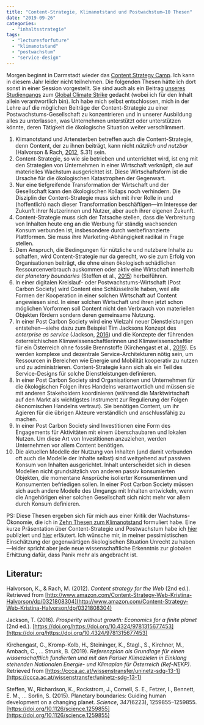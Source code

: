 ```yaml
---
title: "Content-Strategie, Klimanotstand und Postwachstum—10 Thesen"
date: "2019-09-26"
categories: 
  - "inhaltsstrategie"
tags: 
  - "lecturesforfuture"
  - "klimanotstand"
  - "postwachstum"
  - "service-design"
---
```


Morgen beginnt in Darmstadt wieder das [Content Strategy Camp](http://www.cscamp.de/ "Content Strategy Camp – 27. bis 28. September 2019"). Ich kann in diesem Jahr leider nicht teilnehmen. Die folgenden Thesen hätte ich dort sonst in einer Session vorgestellt. Sie sind auch als ein Beitrag [unseres Studiengangs](https://www.fh-joanneum.at/cos/ "Content-Strategie / Content Strategy") zum [Global Climate Strike](https://globalclimatestrike.net/ "Global Climate Strike → Sep. 20–27") gedacht (wobei ich für den Inhalt allein verantwortlich bin). Ich habe mich selbst entschlossen, mich in der Lehre auf die möglichen Beiträge der Content-Strategie zu einer Postwachstums-Gesellschaft zu konzentrieren und in unserer Ausbildung alles zu unterlassen, was Unternehmen unterstützt oder unterstützen könnte, deren Tätigkeit die ökologische Situation weiter verschlimmert.

1. Klimanotstand und Artensterben betreffen auch die Content-Strategie, denn Content, der zu ihnen beiträgt, kann nicht _nützlich und nutzbar_ (Halvorson & Rach, [2012](#ref-halvorsonContentStrategyWeb2012), S.31) sein.
2. Content-Strategie, so wie sie betrieben und unterrichtet wird, ist eng mit den Strategien von Unternehmen in einer Wirtschaft verknüpft, die auf materielles Wachstum ausgerichtet ist. Diese Wirtschaftsform ist die Ursache für die ökologischen Katastrophen der Gegenwart.
3. Nur eine tiefgreifende Transformation der Wirtschaft und der Gesellschaft kann den ökologischen Kollaps noch verhindern. Die Disziplin der Content-Strategie muss sich mit ihrer Rolle in und (hoffentlich) nach dieser Transformation beschäftigen—im Interesse der Zukunft ihrer Nutzerinnen und Nutzer, aber auch ihrer eigenen Zukunft.
4. Content-Strategie muss sich der Tatsache stellen, dass die Verbreitung von Inhalten heute eng an die Werbung für ständig wachsenden Konsum verbunden ist, insbesondere durch werbefinanzierte Plattformen. Sie muss ihre Marketing-Abhängigkeit radikal in Frage stellen.
5. Dem Anspruch, die Bedingungen für nützliche und nutzbare Inhalte zu schaffen, wird Content-Strategie nur da gerecht, wo sie zum Erfolg von Organisationen beiträgt, die ohne einen ökologisch schädlichen Ressourcenverbrauch auskommen oder aktiv eine Wirtschaft innerhalb der _planetary boundaries_ (Steffen et al., [2015](#ref-steffenPlanetaryBoundariesGuiding2015)) herbeiführen.
6. In einer digitalen Kreislauf- oder Postwachstums-Wirtschaft (Post Carbon Society) wird Content eine Schlüsselrolle haben, weil alle Formen der Kooperation in einer solchen Wirtschaft auf Content angewiesen sind. In einer solchen Wirtschaft und ihren jetzt schon möglichen Vorformen soll Content nicht den Verbrauch von materiellen Objekten fördern sondern deren gemeinsame Nutzung.
7. In einer Post Carbon Society wird eine Vielzahl neuer Dienstleistungen entstehen—siehe dazu zum Beispiel Tim Jacksons Konzept des _enterprise as service_ (Jackson, [2016](#ref-jacksonProsperityGrowthEconomics2016)) und die Konzepte der führenden österreichischen Klimawissenschaftlerinnen und Klimawissenschaftler für ein Österreich ohne fossile Brennstoffe (Kirchengast et al., [2019](#ref-kirchengastReferenzplanAlsGrundlage2019)). Es werden komplexe und dezentrale Service-Architekturen nötig sein, um Ressourcen in Bereichen wie Energie und Mobilität kooperativ zu nutzen und zu administrieren. Content-Strategie kann sich als ein Teil des Service-Designs für solche Dienstleistungen definieren.
8. In einer Post Carbon Society sind Organisationen und Unternehmen für die ökologischen Folgen ihres Handelns verantwortlich und müssen sie mit anderen Stakeholdern koordinieren (während die Marktwirtschaft auf den Markt als wichtigstes Instrument zur Regulierung der Folgen ökonomischen Handelns vertraut). Sie benötigen Content, um ihr Agieren für die übrigen Akteure verständlich und anschlussfähig zu machen.
9. In einer Post Carbon Society sind Investitionen eine Form des Engagements für Aktivitäten mit einem überschaubaren und lokalen Nutzen. Um diese Art von Investitionen anzuziehen, werden Unternehmen vor allem Content benötigen.
10. Die aktuellen Modelle der Nutzung von Inhalten (und damit verbunden oft auch die Modelle der Inhalte selbst) sind weitgehend auf passiven Konsum von Inhalten ausgerichtet. Inhalt unterscheidet sich in diesen Modellen nicht grundsätzlich von anderen passiv konsumierten Objekten, die momentane Ansprüche isolierter Konsumentinnen und Konsumenten befriedigen sollen. In einer Post Carbon Society müssen sich auch andere Modelle des Umgangs mit Inhalten entwickeln, wenn die Angehörigen einer solchen Gesellschaft sich nicht mehr vor allem durch Konsum definieren.

PS: Diese Thesen ergeben sich für mich aus einer Kritik der Wachstums-Ökonomie, die ich in [Zehn Thesen zum Klimanotstand](https://wittenbrink.net/lostandfound/zehn-thesen-zum-klimanotstand/ "Zehn Thesen zum Klimanotstand – Lost and Found") formuliert habe. Eine kurze Präsentation über Content-Strategie und Postwachstum habe ich [hier](https://heinzwittenbrink.github.io/slides-contentstrategy4degrowth/#/title-slide "Contentstrategie für das Postwachstum") publiziert und [hier](https://wittenbrink.net/lostandfound/contentstrategie-fuer-das-postwachstum-ein-beitrag-zu-den-lecturesforfuture/ "Contentstrategie für das Postwachstum—ein Beitrag zu den #LecturesForFuture – Lost and Found") erläutert. Ich wünsche mir, in meiner pessimistischen Einschätzung der gegenwärtigen ökologischen Situation Unrecht zu haben—leider spricht aber jede neue wissenschaftliche Erkenntnis zur globalen Erhitzung dafür, dass Panik mehr als angebracht ist.

## Literatur:

Halvorson, K., & Rach, M. (2012). _Content strategy for the Web_ (2nd ed.). Retrieved from [http://www.amazon.com/Content-Strategy-Web-Kristina-Halvorson/dp/0321808304](http://www.amazon.com/Content-Strategy-Web-Kristina-Halvorson/dp/0321808304)

Jackson, T. (2016). _Prosperity without growth: Economics for a finite planet_ (2nd ed.). [https://doi.org/https://doi.org/10.4324/9781315677453](https://doi.org/https://doi.org/10.4324/9781315677453)

Kirchengast, G., Kromp-Kolb, H., Steininger, K., Stagl., S., Kirchner, M., Ambach, C., … Strunk, B. (2019). _Referenzplan als Grundlage für einen wissenschaftlich fundierten und mit den Pariser Klimazielen in Einklang stehenden Nationalen Energie- und Klimaplan für Österreich (Ref-NEKP)_. Retrieved from [https://ccca.ac.at/wissenstransfer/uninetz-sdg-13-1](https://ccca.ac.at/wissenstransfer/uninetz-sdg-13-1)

Steffen, W., Richardson, K., Rockstrom, J., Cornell, S. E., Fetzer, I., Bennett, E. M., … Sorlin, S. (2015). Planetary boundaries: Guiding human development on a changing planet. _Science_, _347_(6223), 1259855–1259855. [https://doi.org/10.1126/science.1259855](https://doi.org/10.1126/science.1259855)
